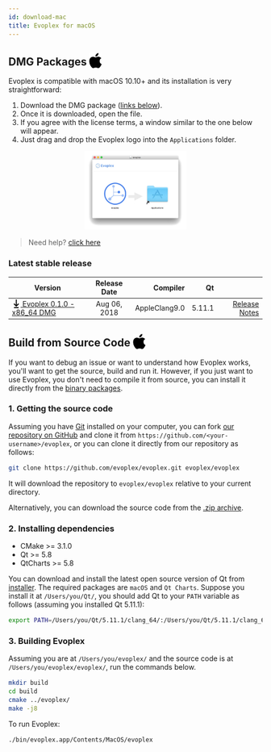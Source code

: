 ```yaml
---
id: download-mac
title: Evoplex for macOS
---
```


## DMG Packages <img src="/img/apple-logo.svg" width="25" style="vertical-align: sub;">

Evoplex is compatible with macOS 10.10+ and its installation is very straightforward:

1. Download the DMG package ([links below](#latest-stable-release)).
2. Once it is downloaded, open the file.
3. If you agree with the license terms, a window similar to the one below will appear.
4. Just drag and drop the Evoplex logo into the `Applications` folder.

<center>
<img src="/img/evoplex-dmg.png" width="40%">
</center>

> Need help? [click here](/help)

### Latest stable release

| Version             | Release Date  | Compiler  | Qt    |     |
| ------------------- |:-------------:| ---------:| -----:| ---:|
| [<img src="/img/download-black.svg" width="17" style="vertical-align: sub;"> Evoplex 0.1.0 - x86_64 DMG](https://github.com/evoplex/evoplex/releases/download/0.1.0/evoplex-0.1.0.x86_64.dmg) | Aug 06, 2018    | AppleClang9.0 | 5.11.1| [Release Notes](/blog/2018/08/06/evoplex-0.1.0-released) |




## Build from Source Code <img src="/img/apple-logo.svg" width="25" style="vertical-align: sub;">

If you want to debug an issue or want to understand how Evoplex works, you'll want to get the source, build and run it. However, if you just want to use Evoplex, you don't need to compile it from source, you can install it directly from the [binary packages](#latest-stable-release).

### 1. Getting the source code
Assuming you have [Git](https://git-scm.com/downloads) installed on your computer, you can fork [our repository on GitHub](https://github.com/evoplex/evoplex) and clone it from `https://github.com/<your-username>/evoplex`, or you can clone it directly from our repository as follows:
```sh
git clone https://github.com/evoplex/evoplex.git evoplex/evoplex
```
It will download the repository to `evoplex/evoplex` relative to your current directory.

Alternatively, you can download the source code from the [.zip archive](https://github.com/evoplex/evoplex/archive/master.zip).

### 2. Installing dependencies
* CMake >= 3.1.0
* Qt >= 5.8
* QtCharts >= 5.8

You can download and install the latest open source version of Qt from [installer](https://www.qt.io/download). The required packages are `macOS` and `Qt Charts`. Suppose you install it at `/Users/you/Qt/`, you should add Qt to your `PATH` variable as follows (assuming you installed Qt 5.11.1):
``` bash
export PATH=/Users/you/Qt/5.11.1/clang_64/:/Users/you/Qt/5.11.1/clang_64/bin/:$PATH
```

### 3. Building Evoplex
Assuming you are at `/Users/you/evoplex/` and the source code is at `/Users/you/evoplex/evoplex/`, run the commands below.
``` bash
mkdir build
cd build
cmake ../evoplex/
make -j8
```

To run Evoplex:
``` bash
./bin/evoplex.app/Contents/MacOS/evoplex
```